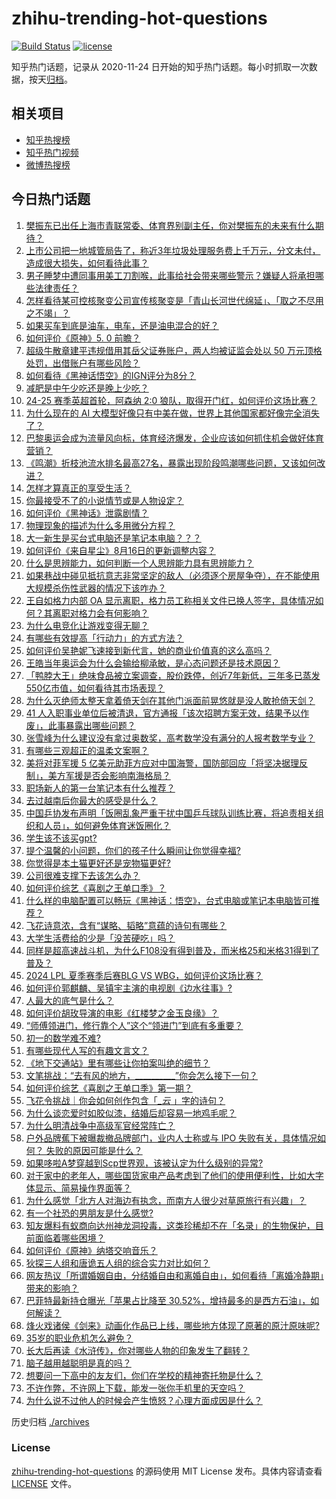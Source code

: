 # zhihu-trending-hot-questions

[![Build Status](https://github.com/justjavac/zhihu-trending-hot-questions/workflows/ci/badge.svg?branch=master)](https://github.com/justjavac/zhihu-trending-hot-questions/actions)
[![license](https://img.shields.io/github/license/justjavac/zhihu-trending-hot-questions)](https://github.com/justjavac/zhihu-trending-hot-questions/blob/master/LICENSE)

知乎热门话题，记录从 2020-11-24
日开始的知乎热门话题。每小时抓取一次数据，按天[归档](./archives)。

## 相关项目

- [知乎热搜榜](https://github.com/justjavac/zhihu-trending-top-search)
- [知乎热门视频](https://github.com/justjavac/zhihu-trending-hot-video)
- [微博热搜榜](https://github.com/justjavac/weibo-trending-hot-search)

## 今日热门话题

<!-- BEGIN -->
<!-- 最后更新时间 Sun Aug 18 2024 11:18:23 GMT+0800 (China Standard Time) -->

1. [樊振东已出任上海市青联常委、体育界别副主任，你对樊振东的未来有什么期待？](https://www.zhihu.com/question/664549270)
1. [上市公司把一地城管局告了，称近3年垃圾处理服务费上千万元，分文未付，造成很大损失，如何看待此事？](https://www.zhihu.com/question/664518529)
1. [男子睡梦中遭同事用美工刀割喉，此事给社会带来哪些警示？嫌疑人将承担哪些法律责任？](https://www.zhihu.com/question/664538459)
1. [怎样看待某可控核聚变公司宣传核聚变是「青山长河世代绵延」、「取之不尽用之不竭」？](https://www.zhihu.com/question/664443913)
1. [如果买车到底是油车，电车，还是油电混合的好？](https://www.zhihu.com/question/663487569)
1. [如何评价《原神》5. 0 前瞻？](https://www.zhihu.com/question/664441666)
1. [超级牛散章建平违规借用其岳父证券账户，两人均被证监会处以 50 万元顶格处罚，出借账户有哪些风险？](https://www.zhihu.com/question/664535454)
1. [如何看待《黑神话悟空》的IGN评分为8分？](https://www.zhihu.com/question/664484715)
1. [减肥是中午少吃还是晚上少吃？](https://www.zhihu.com/question/664424087)
1. [24-25 赛季英超首轮，阿森纳 2:0 狼队，取得开门红，如何评价这场比赛？](https://www.zhihu.com/question/664566957)
1. [为什么现在的 AI 大模型好像只有中美在做，世界上其他国家都好像完全消失了？](https://www.zhihu.com/question/661907575)
1. [巴黎奥运会成为流量风向标，体育经济爆发，企业应该如何抓住机会做好体育营销？](https://www.zhihu.com/question/664568400)
1. [《鸣潮》折枝池流水排名最高27名，暴露出现阶段鸣潮哪些问题，又该如何改进？](https://www.zhihu.com/question/664401397)
1. [怎样才算真正的享受生活？](https://www.zhihu.com/question/41199757)
1. [你最接受不了的小说情节或是人物设定？](https://www.zhihu.com/question/662137669)
1. [如何评价《黑神话》泄露剧情？](https://www.zhihu.com/question/664214528)
1. [物理现象的描述为什么多用微分方程？](https://www.zhihu.com/question/264163049)
1. [大一新生是买台式电脑还是笔记本电脑？？？](https://www.zhihu.com/question/661357878)
1. [如何评价《来自星尘》8月16日的更新调整内容？](https://www.zhihu.com/question/664528667)
1. [什么是思辨能力，如何判断一个人思辨能力具有思辨能力？](https://www.zhihu.com/question/402452671)
1. [如果巷战中碰见抵抗意志非常坚定的敌人（必须逐个房屋争夺），在不能使用大规模杀伤性武器的情况下该咋办？](https://www.zhihu.com/question/664309245)
1. [王自如格力内部 OA 显示离职，格力员工称相关文件已换人签字，具体情况如何？其离职对格力会有何影响？](https://www.zhihu.com/question/664468500)
1. [为什么电竞化让游戏变得无聊？](https://www.zhihu.com/question/656344623)
1. [有哪些有效提高「行动力」的方式方法？](https://www.zhihu.com/question/663046396)
1. [如何评价吴艳妮飞速接到新代言，她的商业价值真的这么高吗？](https://www.zhihu.com/question/664464076)
1. [王皓当年奥运会为什么会输给柳承敏，是心态问题还是技术原因？](https://www.zhihu.com/question/664529067)
1. [「鸭脖大王」绝味食品被立案调查，股价跌停，创近7年新低，三年多已蒸发550亿市值，如何看待其市场表现？](https://www.zhihu.com/question/664460541)
1. [为什么灭绝师太整天拿着倚天剑在其他门派面前晃悠就是没人敢抢倚天剑？](https://www.zhihu.com/question/662042533)
1. [41 人入职事业单位后被清退，官方通报「该次招聘方案无效，结果予以作废」，此事暴露出哪些问题？](https://www.zhihu.com/question/664525186)
1. [张雪峰为什么建议没有拿过奥数奖，高考数学没有满分的人报考数学专业？](https://www.zhihu.com/question/663965957)
1. [有哪些三观超正的温柔文案啊？](https://www.zhihu.com/question/664437454)
1. [美将对菲军援 5 亿美元助菲方应对中国海警，国防部回应「将坚决据理反制」，美方军援是否会影响南海格局？](https://www.zhihu.com/question/664456426)
1. [职场新人的第一台笔记本有什么推荐？](https://www.zhihu.com/question/662260999)
1. [去过越南后你最大的感受是什么？](https://www.zhihu.com/question/332995493)
1. [中国乒协发布声明「饭圈乱象严重干扰中国乒乓球队训练比赛，将追责相关组织和人员」，如何避免体育迷饭圈化？](https://www.zhihu.com/question/664527454)
1. [学生该不该买gpt?](https://www.zhihu.com/question/663710299)
1. [提个温馨的小问题，你们的孩子什么瞬间让你觉得幸福?](https://www.zhihu.com/question/664238122)
1. [你觉得是本土猫更好还是宠物猫更好?](https://www.zhihu.com/question/663843013)
1. [公司很难支撑下去该怎么办？](https://www.zhihu.com/question/663485421)
1. [如何评价综艺《喜剧之王单口季》？](https://www.zhihu.com/question/664165104)
1. [什么样的电脑配置可以畅玩《黑神话：悟空》，台式电脑或笔记本电脑皆可推荐？](https://www.zhihu.com/question/661362889)
1. [飞花诗意浓，含有“谋略、韬略”意蕴的诗句有哪些？](https://www.zhihu.com/question/663543738)
1. [大学生活费给的少是「没苦硬吃」吗？](https://www.zhihu.com/question/663519685)
1. [同样是超高速战斗机，为什么F108没有得到普及，而米格25和米格31得到了普及？](https://www.zhihu.com/question/404203723)
1. [2024 LPL 夏季赛季后赛BLG VS WBG，如何评价这场比赛？](https://www.zhihu.com/question/664541067)
1. [如何评价郭麒麟、吴镇宇主演的电视剧《边水往事》?](https://www.zhihu.com/question/664306657)
1. [人最大的底气是什么？](https://www.zhihu.com/question/663805537)
1. [如何评价胡玫导演的电影《红楼梦之金玉良缘》？](https://www.zhihu.com/question/650461720)
1. [“师傅领进门，修行靠个人”这个“领进门”到底有多重要？](https://www.zhihu.com/question/604796840)
1. [初一的数学难不难?](https://www.zhihu.com/question/661138354)
1. [有哪些现代人写的有趣文言文？](https://www.zhihu.com/question/263419293)
1. [《地下交通站》里有哪些让你拍案叫绝的细节？](https://www.zhihu.com/question/395178508)
1. [文笔挑战：“去有风的地方，__________”你会怎么接下一句？](https://www.zhihu.com/question/664177660)
1. [如何评价综艺《喜剧之王单口季》第一期？](https://www.zhihu.com/question/664435088)
1. [飞花令挑战｜你会如何创作包含「__云_ 」字的诗句？](https://www.zhihu.com/question/661413923)
1. [为什么谈恋爱时如胶似漆，结婚后却容易一地鸡毛呢？](https://www.zhihu.com/question/661487994)
1. [为什么明清战争中高级军官经常阵亡？](https://www.zhihu.com/question/661822995)
1. [户外品牌蕉下被曝裁撤品牌部门，业内人士称或与 IPO 失败有关，具体情况如何？ 失败的原因可能是什么？](https://www.zhihu.com/question/664452028)
1. [如果哆啦A梦穿越到Scp世界观，该被认定为什么级别的异常?](https://www.zhihu.com/question/662450977)
1. [对于家中的老年人，哪些国货家电产品考虑到了他们的使用便利性，比如大字体显示、简易操作界面等？](https://www.zhihu.com/question/663838324)
1. [为什么感觉「北方人对海边有执念，而南方人很少对草原旅行有兴趣」？](https://www.zhihu.com/question/663078129)
1. [有一个社恐的男朋友是什么感觉?](https://www.zhihu.com/question/453240875)
1. [知友爆料有蚁商向达州神龙洞投毒，这类珍稀却不在「名录」的生物保护，目前面临着哪些困境？](https://www.zhihu.com/question/664483968)
1. [如何评价《原神》纳塔交响音乐？](https://www.zhihu.com/question/664468575)
1. [狄探三人组和唐诡五人组的综合实力对比如何？](https://www.zhihu.com/question/664386951)
1. [网友热议「所谓婚姻自由，分结婚自由和离婚自由」，如何看待「离婚冷静期」带来的影响？](https://www.zhihu.com/question/664517858)
1. [巴菲特最新持仓曝光「苹果占比降至 30.52%，增持最多的是西方石油」，如何解读？](https://www.zhihu.com/question/664347215)
1. [烽火戏诸侯《剑来》动画化作品已上线，哪些地方体现了原著的原汁原味呢?](https://www.zhihu.com/question/664284714)
1. [35岁的职业危机怎么避免？](https://www.zhihu.com/question/664380997)
1. [长大后再读《水浒传》，你对哪些人物的印象发生了翻转？](https://www.zhihu.com/question/661064924)
1. [脑子越用越聪明是真的吗？](https://www.zhihu.com/question/332524388)
1. [想要问一下高中的友友们，你们在学校的精神寄托物是什么？](https://www.zhihu.com/question/664215438)
1. [不许作弊，不许网上下载，能发一张你手机里的天空吗？](https://www.zhihu.com/question/664252515)
1. [为什么说不过他人的时候会产生愤怒？心理方面成因是什么？](https://www.zhihu.com/question/664297636)

<!-- END -->

历史归档 [./archives](./archives)

### License

[zhihu-trending-hot-questions](https://github.com/justjavac/zhihu-trending-hot-questions)
的源码使用 MIT License 发布。具体内容请查看 [LICENSE](./LICENSE) 文件。
